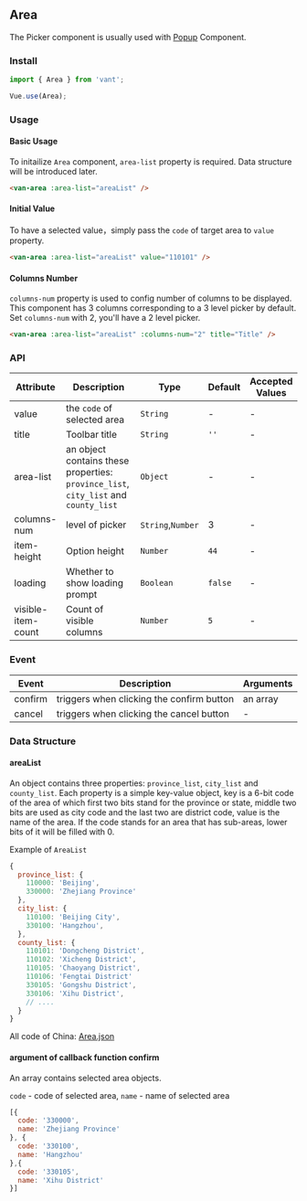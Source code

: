 ## Area
The Picker component is usually used with [Popup](#/en-US/popup) Component.

### Install

``` javascript
import { Area } from 'vant';

Vue.use(Area);
```

### Usage

#### Basic Usage

To initailize `Area` component, `area-list` property is required. Data structure will be introduced later. 

```html
<van-area :area-list="areaList" />
```

#### Initial Value

To have a selected value，simply pass the `code` of target area to `value` property.

```html
<van-area :area-list="areaList" value="110101" />
```

#### Columns Number

`columns-num` property is used to config number of columns to be displayed. This component has 3 columns corresponding to a 3 level picker by default.
Set `columns-num` with 2, you'll have a 2 level picker.

```html
<van-area :area-list="areaList" :columns-num="2" title="Title" />
```


### API

| Attribute | Description | Type | Default | Accepted Values |
|-----------|-----------|-----------|-------------|-------------|
| value | the `code` of selected area | `String` | - | - |
| title | Toolbar title | `String` | `''` | - |
| area-list | an object contains these properties: `province_list`, `city_list` and `county_list`  | `Object` | - | - |
| columns-num | level of picker | `String`,`Number` | 3 | - |
| item-height | Option height | `Number` | `44` | - |
| loading | Whether to show loading prompt | `Boolean` | `false` | - |
| visible-item-count | Count of visible columns | `Number` | `5` | - |

### Event

| Event | Description | Arguments |
|-----------|-----------|-----------|
| confirm | triggers when clicking the confirm button | an array |
| cancel | triggers when clicking the cancel button | - |

### Data Structure

#### areaList

An object contains three properties: `province_list`, `city_list` and `county_list`. 
Each property is a simple key-value object, key is a 6-bit code of the area of which first two bits stand for the province or state, middle two bits are used as city code and the last two are district code, value is the name of the area. If the code stands for an area that has sub-areas, lower bits of it will be filled with 0.

Example of `AreaList`

```javascript
{
  province_list: {
    110000: 'Beijing',
    330000: 'Zhejiang Province'
  },
  city_list: {
    110100: 'Beijing City',
    330100: 'Hangzhou',
  },
  county_list: {
    110101: 'Dongcheng District',
    110102: 'Xicheng District',
    110105: 'Chaoyang District',
    110106: 'Fengtai District'
    330105: 'Gongshu District',
    330106: 'Xihu District',
    // ....
  }
}
```

All code of China: [Area.json](https://github.com/youzan/vant/blob/dev/docs/demos/mock/area.js)

#### argument of callback function confirm
An array contains selected area objects.

`code` - code of selected area, `name` - name of selected area
```javascript
[{
  code: '330000',
  name: 'Zhejiang Province'
}, {
  code: '330100',
  name: 'Hangzhou'
},{
  code: '330105',
  name: 'Xihu District'
}]
```
